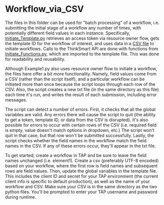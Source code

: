 # Workflow_via_CSV

The files in this folder can be used for "batch processing" of a workflow, i.e. submitting the initial stage of a workflow any number of times, with potentially different field values in each instance. Specifically, [Initiate_Template.py](https://github.com/ThinkSmart/API_Examples/blob/master/Workflow_via_CSV/Initiate_Template.py?ts=2) retrieves an access token via resource owner flow, gets the template ID for the workflow of interest, and uses data in a [CSV file](https://github.com/ThinkSmart/API_Examples/blob/master/Workflow_via_CSV/TestFields.csv) to initiate workflows. Calls to the ThinkSmart API are done with functions from [Initiate_Functions.py](https://github.com/ThinkSmart/API_Examples/blob/master/Workflow_via_CSV/Initiate_Functions.py?ts=2), which are imported to the template file. This was done for readability and reusability. 

Although Example1.py also uses resource owner flow to initiate a workflow, the files here offer a bit more functionality. Namely, field values come from a CSV (rather than the script itself), and a particular workflow can be initiated more than once because the script loops through each row of the CSV. Also, the script creates a new txt file (in the same directory as this file) each time it's run, and writes the result of each submission, including error messages. 

The script can detect a number of errors. First, it checks that all the global variables are valid. Any errors there will cause the script to quit (the ability to get a token, template ID, or data from the CSV is disrupted). It's also possible for errors to occur with certain rows of the CSV (i.e. required field is empty, value doesn't match options in dropdown, etc.) The script won't quit in that case, but that row won't be submitted successfully. Lastly, the script checks whether the field names in the workflow match the field names in the CSV. If any of these errors occur, they'll appear in the txt file. 

To get started, create a workflow in TAP and be sure to leave the field names unchanged (i.e. element1). Create a csv (preferably UTF-8 encoded) based on your workflow, where the first row is field names and subsequent rows are field values. Then, update the global variables in the template file. This includes the client ID and secret for your TAP environment (the current client info is specific to default production), as well as the name of your workflow and CSV. Make sure your CSV is in the same directory as the two python files. You'll be prompted to enter your TAP username and password during runtime. 
